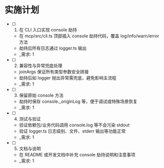 # 实施计划

- [ ] 1. 在 CLI 入口实现 console 劫持
  - 在 mcp/src/cli.ts 顶部插入 console 劫持代码，覆盖 log/info/warn/error 方法
  - 劫持后所有日志通过 logger.ts 输出
  - _需求: 1

- [ ] 2. 兼容性与异常兜底处理
  - joinArgs 保证所有类型参数安全拼接
  - 劫持后如 logger 抛出异常需兜底，避免影响主流程
  - _需求: 1

- [ ] 3. 保留原始 console 方法
  - 劫持时保存 console._originLog 等，便于调试或特殊场景恢复
  - _需求: 1

- [ ] 4. 测试与验证
  - 验证依赖包/业务代码调用 console.log 等不会污染 stdout
  - 验证 logger.ts 日志级别、文件、stderr 输出等功能正常
  - _需求: 1

- [ ] 5. 文档与说明
  - 在 README 或开发文档中补充 console 劫持说明和注意事项
  - _需求: 1 